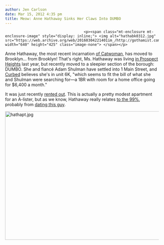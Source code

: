 ```yaml
---
author: Jen Carlson
date: Mar 15, 2012 4:35 pm
title: Meow: Anne Hathaway Sinks Her Claws Into DUMBO
---
```


	
										<p><span class="mt-enclosure mt-enclosure-image" style="display: inline;"> <img alt="hathabk0312.jpg" src="https://web.archive.org/web/20160304221401im_/http://gothamist.com/attachments/arts_jen/hathabk0312.jpg" width="640" height="425" class="image-none"> </span></p>

<p>Anne Hathaway, the most recent incarnation <a href="https://web.archive.org/web/20160304221401/http://gothamist.com/2011/08/05/introducing_anne_hathaway_as_catwom.php">of Catwoman</a>, has moved to Brooklyn... from Brooklyn! That&apos;s right, Ms. Hathaway was living <a href="https://web.archive.org/web/20160304221401/http://www.celebuzz.com/photos/anne-hathaway-takes-stroll-makeup-free-in-brooklyn/anne-hathaway-takes-stroll-makeup-free-in-brooklyn-6/">in Prospect Heights</a> last year, but recently moved to a sleepier section of the borough: DUMBO. She and fianc&#xE9; Adam Shulman have settled into 1 Main Street, and <a href="https://web.archive.org/web/20160304221401/http://ny.curbed.com/archives/2012/03/15/exile_on_1_main_street_anne_hathaway_moves_to_dumbo.php">Curbed</a> believes she&apos;s in unit 6K, &quot;which seems to fit the bill of what she and Shulman were searching for&#x2014;a 1BR with room for a home office going for $6,400 a month.&quot; </p>

<p>It was just recently <a href="https://web.archive.org/web/20160304221401/http://streeteasy.com/nyc/rental/837325-condo-1-main-street-dumbo-brooklyn">rented out</a>. This is actually a pretty modest apartment for an A-lister, but as we know, Hathaway really relates <a href="https://web.archive.org/web/20160304221401/http://gothamist.com/2011/11/17/anne_hathaway_joins_large_crowd_at.php#photo-1">to the 99%</a>, probably from <a href="https://web.archive.org/web/20160304221401/http://gothamist.com/2008/04/04/check_fraud_cha.php">dating this guy</a>.</p>

<p><span class="mt-enclosure mt-enclosure-image" style="display: inline;"> <img alt="hathapt.jpg" src="https://web.archive.org/web/20160304221401im_/http://gothamist.com/attachments/arts_jen/hathapt.jpg" width="640" height="422" class="image-none"> </span></p>					
										
									
				